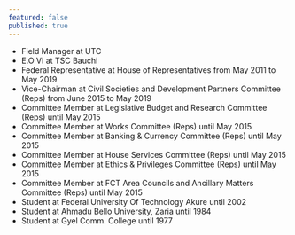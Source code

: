 ```yaml
---
featured: false
published: true
---
```

* Field Manager at UTC
* E.O VI at TSC Bauchi
* Federal Representative at House of Representatives from May 2011 to May 2019
* Vice-Chairman at Civil Societies and Development Partners Committee (Reps) from June 2015 to May 2019
* Committee Member at Legislative Budget and Research Committee (Reps) until May 2015
* Committee Member at Works Committee (Reps) until May 2015
* Committee Member at Banking & Currency Committee (Reps) until May 2015
* Committee Member at House Services Committee (Reps) until May 2015
* Committee Member at Ethics & Privileges Committee (Reps) until May 2015
* Committee Member at FCT Area Councils and Ancillary Matters Committee (Reps) until May 2015
* Student at Federal University Of Technology Akure until 2002
* Student at Ahmadu Bello University, Zaria until 1984
* Student at Gyel Comm. College until 1977


